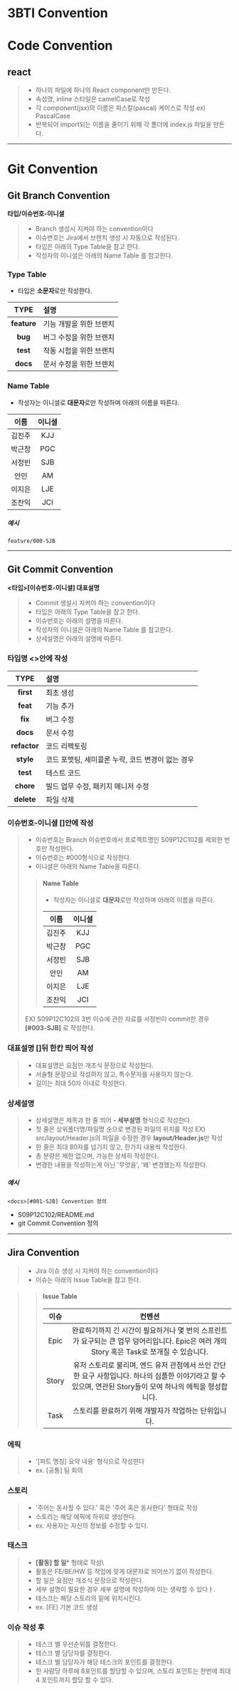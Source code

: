 # 3BTI Convention

# Code Convention
## react
> - 하나의 파일에 하나의 React component만 만든다.
> - 속성명, inline 스타일은 camelCase로 작성
> - 각 component(jsx)의 이름은 파스칼(pascal) 케이스로 작성 ex) PascalCase
> - 반복되어 import되는 이름을 줄이기 위해 각 폴더에 index.js 파일을 만든다.

---

# Git Convention


## Git Branch Convention

**타입/이슈번호-이니셜**

> - Branch 생성시 지켜야 하는 convention이다 
> - 이슈번호는 Jira에서 브랜치 생성 시 자동으로 작성된다.
> - 타입은 아래의 Type Table을 참고 한다.  
> - 작성자의 이니셜은 아래의 Name Table 를 참고한다.


### Type Table
- 타입은 **소문자**로만 작성한다.

**TYPE**|설명
:---:|:---
**feature**|기능 개발을 위한 브랜치
**bug**|버그 수정을 위한 브랜치
**test**|작동 시험을 위한 브랜치
**docs**|문서 수정을 위한 브랜치


### Name Table
- 작성자는 이니셜로 **대문자**로만 작성하며 아래의 이름을 따른다.

이름|이니셜
:--:|:--:
김진주|KJJ
박근창|PGC
서정빈|SJB
안민|AM
이지은|LJE
조찬익|JCI

##### 예시
```feature/000-SJB```

---   

## Git Commit Convention

**<타입>[이슈번호-이니셜] 대표설명**

> - Commit 생설시 지켜야 하는 convention이다 
> - 타입은 아래의 Type Table을 참고 한다.  
> - 이슈번호는 아래의 설명을 따른다.
> - 작성자의 이니셜은 아래의 Name Table 를 참고한다.
> - 상세설명은 아래의 설명에 따른다.


### 타입명 <>안에 작성
**TYPE**|설명
:---:|:---
**first**|최초 생성
**feat**|기능 추가
**fix**|버그 수정
**docs**|문서 수정
**refactor**|코드 리펙토링
**style**|코드 포맷팅, 세미콜론 누락, 코드 변경이 없는 경우
**test**|테스트 코드
**chore**|빌드 업무 수정, 패키지 매니저 수정
**delete**|파일 삭제


### 이슈번호-이니셜 []안에 작성
> - 이슈번호는 Branch 이슈번호에서 프로젝트명인 S09P12C102를 제외한 번호만 작성한다.
> - 이슈번호는 #000형식으로 작성한다.
> - 이니셜은 아래의 Name Table을 따른다.
>> #### Name Table
>> - 작성자는 이니셜로 **대문자**로만 작성하며 아래의 이름을 따른다.
>>
>> 이름|이니셜
>> :--:|:--:
>> 김진주|KJJ
>> 박근창|PGC
>> 서정빈|SJB
>> 안민|AM
>> 이지은|LJE
>> 조찬익|JCI
> EX) S09P12C102의 3번 이슈에 관한 자료를 서정빈이 commit한 경우 **[#003-SJB]** 로 작성한다.


### 대표설명 []뒤 한칸 띄어 작성
> - 대표설명은 요점만 개조식 문장으로 작성한다.
> - 서술형 문장으로 작성하지 않고, 특수문자를 사용하지 않는다.
> - 길이는 최대 50자 이내로 작성한다.


### 상세설명
> - 상세설명은 제목과 한 줄 띄어 **- 세부설명** 형식으로 작성한다.
> - 첫 줄은 상위폴더명/파일명 순으로 변경된 파일의 위치를 작성
> EX) src/layout/Header.js의 파일을 수정한 경우 **layout/Header.js**만 작성
> - 한 줄은 최대 80자를 넘기지 않고, 한가지 내용씩 작성한다.
> - 총 분량은 제한 없으며, 가능한 상세히 작성한다.
> - 변경한 내용을 작성하는게 아닌 '무엇을', '왜' 변경했는지 작성한다.


##### 예시
```<docs>[#001-SJB] Convention 정의```

- S09P12C102/README.md
- git Commit Convention 정의

---

## Jira Convention
> - Jira 이슈 생성 시 지켜야 하는 convention이다 
> - 이슈는 아래의 Issue Table을 참고 한다.

>> #### Issue Table
>>
>> 이슈|컨벤션
>> :--:|:--:
>> Epic|완료하기까지 긴 시간이 필요하거나 몇 번의 스프린트가 요구되는 큰 업무 덩어리입니다. Epic은 여러 개의 Story 혹은 Task로 쪼개질 수 있습니다.
>> Story|유저 스토리로 불리며, 엔드 유저 관점에서 쓰인 간단한 요구 사항입니다. 하나의 심플한 이야기라고 할 수 있으며, 연관된 Story들이 모여 하나의 에픽을 형성합니다.
>> Task|스토리를 완료하기 위해 개발자가 작업하는 단위입니다.

### 에픽
> - '[파트 명칭] 요약 내용' 형식으로 작성한다
> - ex. [공통] 팀 회의

### 스토리
> - '주어는 동사할 수 있다.' 혹은 '주어 혹은 동사한다' 형태로 작성
> - 스토리는 해당 에픽에 하위로 생성한다.
> - ex. 사용자는 자신의 정보를 수정할 수 있다.

### 태스크
> - **[활동] 할 일*** 형태로 작성\
> - 활동은 FE/BE/HW 등 작업에 맞게 대문자로 띄어쓰기 없이 작성한다.
> - 할 일은 요점만 개조식 문장으로 작성한다.
> - 세부 설명이 필요한 경우 세부 설명에 작성하며 이는 생략할 수 있다ㅏ.
> - 테스크는 해당 스토리의 밑에 위치시킨다.
> - ex. [FE] 기본 코드 생성 

### 이슈 작성 후
> - 테스크 별 우선순위를 결정한다.
> - 테스크 별 담당자를 결정한다.
> - 테스크 별 담당자가 해당 테스크의 포인트를 결정한다.
> - 한 사람당 하루에 8포인트를 할당할 수 있으며, 스토리 포인트는 한번에 최대 4 포인트까지 할당 할 수 있다.
